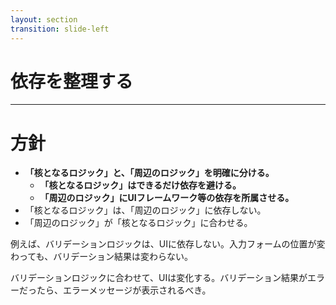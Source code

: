 ```yaml
---
layout: section
transition: slide-left
---
```


# 依存を整理する

---

# 方針

<div class="py-4"></div>

- **「核となるロジック」と、「周辺のロジック」を明確に分ける。**
  - **「核となるロジック」はできるだけ依存を避ける。**
  - **「周辺のロジック」にUIフレームワーク等の依存を所属させる。**
- 「核となるロジック」は、「周辺のロジック」に依存しない。
- 「周辺のロジック」が「核となるロジック」に合わせる。

<div class="py-4"></div>

例えば、バリデーションロジックは、UIに依存しない。入力フォームの位置が変わっても、バリデーション結果は変わらない。

バリデーションロジックに合わせて、UIは変化する。バリデーション結果がエラーだったら、エラーメッセージが表示されるべき。
